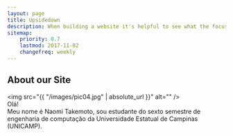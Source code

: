 ```yaml
---
layout: page
title: Upsidedown
description: When building a website it's helpful to see what the focus of your site is. This page is an example of how to show a website's focus.
sitemap:
    priority: 0.7
    lastmod: 2017-11-02
    changefreq: weekly
---
```

## About our Site

<span class="image left"><img src="{{ "/images/pic04.jpg" | absolute_url }}" alt="" /></span>  
Olá!  
Meu nome é Naomi Takemoto, sou estudante do sexto semestre de engenharia de computação da Universidade Estatual de Campinas (UNICAMP).
